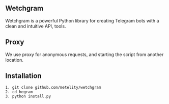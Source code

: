 ## Wetchgram

Wetchgram is a powerful Python library for creating Telegram bots with a clean and intuitive API, tools.

## Proxy

We use proxy for anonymous requests, and starting the script from another location.

## Installation

```
1. git clone github.com/metelity/wetchgram
2. cd hegram
3. python install.py
```

